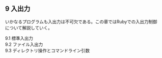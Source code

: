 ## 9 入出力

いかなるプログラムも入出力は不可欠である。この章ではRubyでの入出力制御について解説していく。

9.1 標準入出力  
9.2 ファイル入出力  
9.3 ディレクトリ操作とコマンドライン引数  